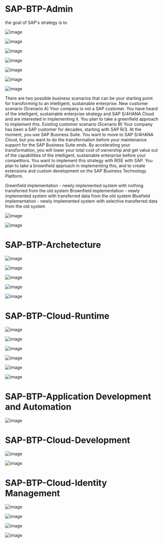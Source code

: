 # SAP-BTP-Admin

the goal of SAP's strategy is to 

![image](https://github.com/user-attachments/assets/ef1fa62d-9015-442f-bae9-974ba3b338d2)

![image](https://github.com/user-attachments/assets/ff47bf35-abbb-4203-aef1-899cdc18d036)

![image](https://github.com/user-attachments/assets/3c8dda77-5e98-4f59-9a0c-be7d597eed4c)

![image](https://github.com/user-attachments/assets/b5bd5cd6-b132-491f-a158-9a0bd0f92c7d)

![image](https://github.com/user-attachments/assets/c89c4d4f-5448-4e47-9728-1e831c2d1d4c)

![image](https://github.com/user-attachments/assets/2f6a76eb-367c-447f-95a7-687fb4abe12f)

![image](https://github.com/user-attachments/assets/afce9388-6cba-476b-a1f7-43ca61fcd87a)

There are two possible business scenarios that can be your starting point for transforming to an intelligent, sustainable enterprise.
New customer scenario (Scenario A)
Your company is not a SAP customer. You have heard of the intelligent, sustainable enterprise strategy and SAP S/4HANA Cloud and are interested in implementing it. You plan to take a greenfield approach to implement this.
Existing customer scenario (Scenario B)
Your company has been a SAP customer for decades, starting with SAP R/3. At the moment, you use SAP Business Suite. You want to move to SAP S/4HANA Cloud, but you want to do the transformation before your maintenance support for the SAP Business Suite ends. By accelerating your transformation, you will lower your total cost of ownership and get value out of the capabilities of the intelligent, sustainable enterprise before your competitors. You want to implement this strategy with RISE with SAP. You plan to take a brownfield approach in implementing this, and to create extensions and custom development on the SAP Business Technology Platform.

Greenfield implementation - newly implemented system with nothing transferred from the old system 
Brownfield implementation - newly implemented system with transferred data from the old system 
Bluefield implementation - newly implemented system with selective transferred data from the old system

![image](https://github.com/user-attachments/assets/f21d302b-dc8d-4308-9d0d-e2b922b1af72)

![image](https://github.com/user-attachments/assets/4792e927-2173-49e1-8296-c1cce2f5416b)

# SAP-BTP-Archetecture
![image](https://github.com/user-attachments/assets/58248149-6429-4bdb-8fb3-8aed356df6fd)

![image](https://github.com/user-attachments/assets/913e1899-27bd-48ca-9195-cc904e5d92bf)

![image](https://github.com/user-attachments/assets/c02178b8-70bc-4648-bca3-0be3c6d2da6c)

![image](https://github.com/user-attachments/assets/a13f1ae2-c525-4a2d-b180-e7fc14d085b9)

![image](https://github.com/user-attachments/assets/7f7a2ac2-f314-40f7-a6c2-4527cb47fcb7)

# SAP-BTP-Cloud-Runtime

![image](https://github.com/user-attachments/assets/58a3a790-3863-43b0-9f4a-e0c6c75d3483)

![image](https://github.com/user-attachments/assets/0453fc99-869c-40b8-83b6-612ef2f109fb)

![image](https://github.com/user-attachments/assets/6ef75bc4-b7c2-40d7-9a4f-deda9bd7f544)

![image](https://github.com/user-attachments/assets/04942420-52a9-4b21-8988-ac10dee5e360)

![image](https://github.com/user-attachments/assets/0bc46e0d-c6dc-411d-8710-d6ee5802d5ad)

![image](https://github.com/user-attachments/assets/5b1d01f7-4956-456c-9034-292a463614f2)


# SAP-BTP-Application Development and Automation
![image](https://github.com/user-attachments/assets/7692cd11-9a69-4ebb-bdc0-40b78750f76a)


# SAP-BTP-Cloud-Development

![image](https://github.com/user-attachments/assets/b62c9d86-6aaa-4ca0-87ec-3338732460b9)

![image](https://github.com/user-attachments/assets/6a087cc9-1a4b-4fb0-a87a-03360398f711)

# SAP-BTP-Cloud-Identity Management
![image](https://github.com/user-attachments/assets/cdd471cb-0498-470a-8095-136ff2f84e37)

![image](https://github.com/user-attachments/assets/79b256f4-6f90-4c72-beaa-1e11bfc1425c)

![image](https://github.com/user-attachments/assets/b66ba458-358d-4851-b9c7-8b9ccb9b61bd)

![image](https://github.com/user-attachments/assets/024c4067-b35c-44d4-9fff-bada0cfcf133)



